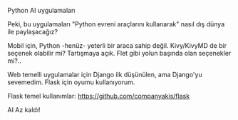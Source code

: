 Python AI uygulamaları

Peki, bu uygulamaları "Python evreni araçlarını kullanarak" nasıl dış dünya ile paylaşacağız?

Mobil için, Python -henüz- yeterli bir araca sahip değil. Kivy/KivyMD de bir seçenek olabilir mi? Tartışmaya açık. Flet gibi yolun başında olan seçenekler mi?..

Web temelli uygulamalar için Django ilk düşünülen, ama Django'yu sevemedim. Flask için oyumu kullanıyorum.

Flask temel kullanımlar:
https://github.com/companyakis/flask

AI Az kaldı!

